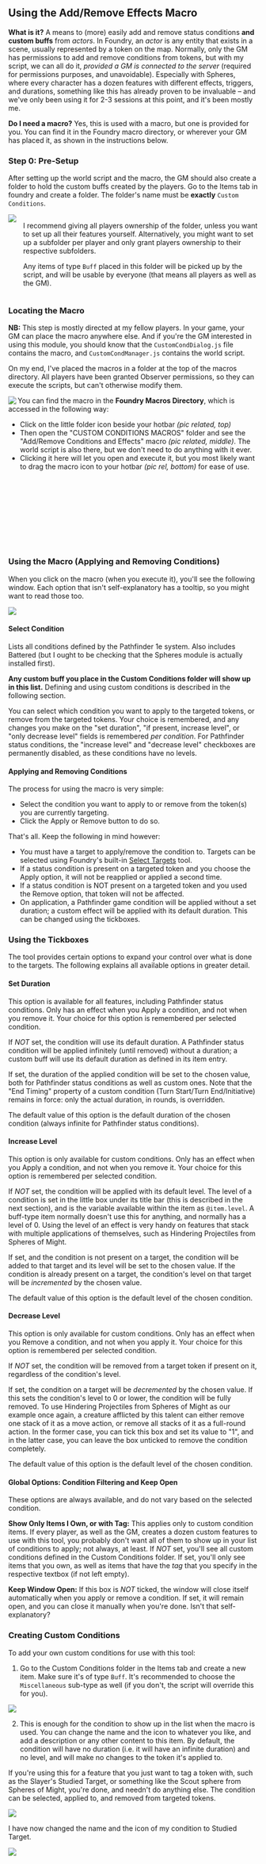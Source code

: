 ## Using the Add/Remove Effects Macro

**What is it?** A means to (more) easily add and remove status conditions **and custom buffs** from _actors_. In Foundry, an _actor_ is any entity that exists in a scene, usually represented by a token on the map. Normally, only the GM has permissions to add and remove conditions from tokens, but with my script, we can all do it, _provided a GM is connected to the server_ (required for permissions purposes, and unavoidable). Especially with Spheres, where every character has a dozen features with different effects, triggers, and durations, something like this has already proven to be invaluable – and we've only been using it for 2-3 sessions at this point, and it's been mostly me.

**Do I need a macro?** Yes, this is used with a macro, but one is provided for you. You can find it in the Foundry macro directory, or wherever your GM has placed it, as shown in the instructions below.

### Step 0: Pre-Setup

After setting up the world script and the macro, the GM should also create a folder to hold the custom buffs created by the players. Go to the Items tab in foundry and create a folder. The folder's name must be **exactly** `Custom Conditions`. 

<div style="display: flex; margin-bottom: 1em;">
  <div style="flex: 0 0 auto; margin-right: 1em;">
    <img src="img/cc_0.jpg" style="height: auto;">
  </div>
  <div>

I recommend giving all players ownership of the folder, unless you want to set up all their features yourself. Alternatively, you might want to set up a subfolder per player and only grant players ownership to their respective subfolders.

Any items of type `Buff` placed in this folder will be picked up by the script, and will be usable by everyone (that means all players as well as the GM).

  </div>
</div>



### Locating the Macro

**NB:** This step is mostly directed at my fellow players. In your game, your GM can place the macro anywhere else. And if you're the GM interested in using this module, you should know that the `CustomCondDialog.js` file contains the macro, and `CustomCondManager.js` contains the world script.

On my end, I've placed the macros in a folder at the top of the macros directory. All players have been granted Observer permissions, so they can execute the scripts, but can't otherwise modify them.


<img src="img/cc_1.png" align="left" />

You can find the macro in the **Foundry Macros Directory**, which is accessed in the following way:

* Click on the little folder icon beside your hotbar _(pic related, top)_
* Then open the "CUSTOM CONDITIONS MACROS" folder and see the "Add/Remove Conditions and Effects" macro _(pic related, middle)_. The world script is also there, but we don't need to do anything with it ever.
* Clicking it here will let you open and execute it, but you most likely want to drag the macro icon to your hotbar _(pic rel, bottom)_ for ease of use.

<br>
<br>
<br>
<br>
<br>
<br>
<br>
<br>
  
### Using the Macro (Applying and Removing Conditions)

When you click on the macro (when you execute it), you'll see the following window. Each option that isn't self-explanatory has a tooltip, so you might want to read those too.

![](img/cc_2.jpg)

#### Select Condition
Lists all conditions defined by the Pathfinder 1e system. Also includes Battered (but I ought to be checking that the Spheres module is actually installed first).

**Any custom buff you place in the Custom Conditions folder will show up in this list.** Defining and using custom conditions is described in the following section.

You can select which condition you want to apply to the targeted tokens, or remove from the targeted tokens. Your choice is remembered, and any changes you make on the "set duration", "if present, increase level", or "only decrease level" fields is remembered _per condition_. For Pathfinder status conditions, the "increase level" and "decrease level" checkboxes are permanently disabled, as these conditions have no levels.

#### Applying and Removing Conditions

The process for using the macro is very simple:

* Select the condition you want to apply to or remove from the token(s) you are currently targeting.
* Click the Apply or Remove button to do so.

That's all. Keep the following in mind however:

* You must have a target to apply/remove the condition to. Targets can be selected using Foundry's built-in [Select Targets](https://foundryvtt.com/article/tokens/) tool.
* If a status condition is present on a targeted token and you choose the Apply option, it will not be reapplied or applied a second time.
* If a status condition is NOT present on a targeted token and you used the Remove option, that token will not be affected.
* On application, a Pathfinder game condition will be applied without a set duration; a custom effect will be applied with its default duration. This can be changed using the tickboxes.


### Using the Tickboxes
The tool provides certain options to expand your control over what is done to the targets. The following explains all available options in greater detail.

#### Set Duration
This option is available for all features, including Pathfinder status conditions. Only has an effect when you Apply a condition, and not when you remove it. Your choice for this option is remembered per selected condition.

If _NOT_ set, the condition will use its default duration. A Pathfinder status condition will be applied infinitely (until removed) without a duration; a custom buff will use its default duration as defined in its item entry.

If set, the duration of the applied condition will be set to the chosen value, both for Pathfinder status conditions as well as custom ones. Note that the "End Timing" property of a custom condition (Turn Start/Turn End/Initiative) remains in force: only the actual duration, in rounds, is overridden.

The default value of this option is the default duration of the chosen condition (always infinite for Pathfinder status conditions).


#### Increase Level
This option is only available for custom conditions. Only has an effect when you Apply a condition, and not when you remove it. Your choice for this option is remembered per selected condition.

If _NOT_ set, the condition will be applied with its default level. The level of a condition is set in the little box under its title bar (this is described in the next section), and is the variable available within the item as `@item.level`. A buff-type item normally doesn't use this for anything, and normally has a level of 0. Using the level of an effect is very handy on features that stack with multiple applications of themselves, such as Hindering Projectiles from Spheres of Might.

If set, and the condition is not present on a target, the condition will be added to that target and its level will be set to the chosen value. If the condition is already present on a target, the condition's level on that target will be _incremented_ by the chosen value.

The default value of this option is the default level of the chosen condition.


#### Decrease Level
This option is only available for custom conditions. Only has an effect when you Remove a condition, and not when you apply it. Your choice for this option is remembered per selected condition.

If _NOT_ set, the condition will be removed from a target token if present on it, regardless of the condition's level.

If set, the condition on a target will be _decremented_ by the chosen value. If this sets the condition's level to 0 or lower, the condition will be fully removed. To use Hindering Projectiles from Spheres of Might as our example once again, a creature afflicted by this talent can either remove one stack of it as a move action, or remove all stacks of it as a full-round action. In the former case, you can tick this box and set its value to "1", and in the latter case, you can leave the box unticked to remove the condition completely.

The default value of this option is the default level of the chosen condition.


#### Global Options: Condition Filtering and Keep Open
These options are always available, and do not vary based on the selected condition.

**Show Only Items I Own, or with Tag:** This applies only to custom condition items. If every player, as well as the GM, creates a dozen custom features to use with this tool, you probably don't want all of them to show up in your list of conditions to apply; not always, at least. If _NOT_ set, you'll see all custom conditions defined in the Custom Conditions folder. If set, you'll only see items that you own, as well as items that have the _tag_ that you specify in the respective textbox (if not left empty).

**Keep Window Open:** If this box is _NOT_ ticked, the window will close itself automatically when you apply or remove a condition. If set, it will remain open, and you can close it manually when you're done. Isn't that self-explanatory?



### Creating Custom Conditions
To add your own custom conditions for use with this tool:

1. Go to the Custom Conditions folder in the Items tab and create a new item. Make sure it's of type `Buff`. It's recommended to choose the `Miscellaneous` sub-type as well (if you don't, the script will override this for you).

![](img/cc_3.jpg)

2. This is enough for the condition to show up in the list when the macro is used. You can change the name and the icon to whatever you like, and add a description or any other content to this item. By default, the condition will have no duration (i.e. it will have an infinite duration) and no level, and will make no changes to the token it's applied to.

If you're using this for a feature that you just want to tag a token with, such as the Slayer's Studied Target, or something like the Scout sphere from Spheres of Might, you're done, and needn't do anything else. The condition can be selected, applied to, and removed from targeted tokens. 

![](img/cc_4.jpg)

I have now changed the name and the icon of my condition to Studied Target.

![](img/cc_5.jpg)